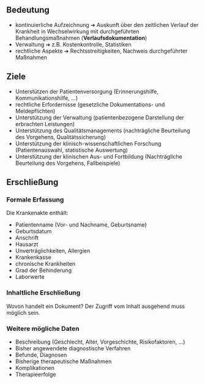 ## Bedeutung 

- kontinuierliche Aufzeichnung &#10132; Auskunft über den zeitlichen Verlauf der Krankheit in Wechselwirkung mit durchgeführten Behandlungsmaßnahmen (**Verlaufsdokumentation**)
- Verwaltung &#10132; z.B. Kostenkontrolle, Statistiken
- rechtliche Aspekte &#10132; Rechtsstreitigkeiten, Nachweis durchgeführter Maßnahmen

## Ziele 

- Unterstützen der Patientenversorgung (Erinnerungshilfe, Kommunikationshilfe, ...)
- rechtliche Erfordernisse (gesetzliche Dokumentations- und Meldepflichten)
- Unterstützung der Verwaltung (patientenbezogene Darstellung der erbrachten Leistungen)
- Unterstützung des Qualitätsmanagements (nachträgliche Beurteilung des Vorgehens, Qualitätssicherung)
- Unterstützung der klinisch-wissenschaftlichen Forschung (Patientenauswahl, statistische Auswertung)
- Unterstützung der klinischen Aus- und Fortbildung (Nachträgliche Beurteilung des Vorgehens, Fallbeispiele)



## Erschließung

### Formale Erfassung 
Die Krankenakte enthält:

- Patientenname (Vor- und Nachname, Geburtsname)
- Geburtsdatum
- Anschrift
- Hausarzt
- Unverträglichkeiten, Allergien
- Krankenkasse
- chronische Krankheiten
- Grad der Behinderung
- Laborwerte



### Inhaltliche Erschließung 

Wovon handelt ein Dokument? Der Zugriff vom Inhalt ausgehend muss möglich sein.



### Weitere mögliche Daten 

- Beschreibung (Geschlecht, Alter, Vorgeschichte, Risikofaktoren, ...)
- Bisher angewendete diagnostische Verfahren
- Befunde, Diagnosen
- Bisherige therapeutische Maßnahmen
- Komplikationen
- Therapieerfolge